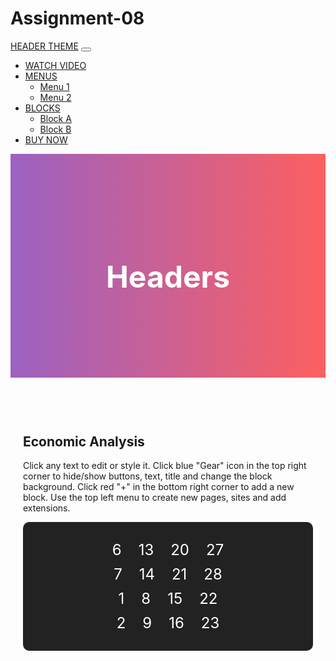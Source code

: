 # Assignment-08
<!DOCTYPE html>
<html lang="en">
<head>
  <meta charset="UTF-8" />
  <meta name="viewport" content="width=device-width, initial-scale=1" />
  <title>Bootstrap Page</title>
  <link href="https://cdn.jsdelivr.net/npm/bootstrap@5.3.0/dist/css/bootstrap.min.css" rel="stylesheet">
  <style>
    .header-section {
      background: linear-gradient(to right, rgba(131,58,180,0.8), rgba(253,29,29,0.7));
      color: white;
      padding: 100px 20px;
      text-align: center;
    }
    .header-section h1 {
      font-size: 3rem;
      font-weight: bold;
    }
    .content-section {
      padding: 60px 20px;
    }
    .bold-text {
      font-weight: bold;
    }
    .calendar-box {
      background-color: #222;
      color: white;
      font-size: 1.5rem;
      padding: 20px;
      text-align: center;
      border-radius: 10px;
    }
    .calendar-box div {
      margin: 10px 0;
    }
  </style>
</head>
<body>

  <!-- Navbar -->
  <nav class="navbar navbar-expand-lg navbar-dark bg-primary">
    <div class="container-fluid">
      <a class="navbar-brand" href="#">HEADER THEME</a>
      <button class="navbar-toggler" type="button" data-bs-toggle="collapse" data-bs-target="#navbarNav">
        <span class="navbar-toggler-icon"></span>
      </button>
      <div class="collapse navbar-collapse justify-content-end" id="navbarNav">
        <ul class="navbar-nav">
          <li class="nav-item">
            <a class="nav-link active" href="#">WATCH VIDEO</a>
          </li>
          <li class="nav-item dropdown">
            <a class="nav-link dropdown-toggle" href="#" data-bs-toggle="dropdown">MENUS</a>
            <ul class="dropdown-menu">
              <li><a class="dropdown-item" href="#">Menu 1</a></li>
              <li><a class="dropdown-item" href="#">Menu 2</a></li>
            </ul>
          </li>
          <li class="nav-item dropdown">
            <a class="nav-link dropdown-toggle" href="#" data-bs-toggle="dropdown">BLOCKS</a>
            <ul class="dropdown-menu">
              <li><a class="dropdown-item" href="#">Block A</a></li>
              <li><a class="dropdown-item" href="#">Block B</a></li>
            </ul>
          </li>
          <li class="nav-item">
            <a class="btn btn-light text-primary ms-2" href="#">BUY NOW</a>
          </li>
        </ul>
      </div>
    </div>
  </nav>

  <!-- Header -->
  <div class="header-section">
    <h1>Headers</h1>
  </div>

  <!-- Content -->
  <div class="container content-section">
    <div class="row align-items-center">
      <div class="col-md-6 mb-4 mb-md-0">
        <h2>Economic <span class="bold-text">Analysis</span></h2>
        <p>
          Click any text to edit or style it. Click blue "Gear" icon in the top right corner to hide/show buttons, text, title and change the block background.
          Click red "+" in the bottom right corner to add a new block. Use the top left menu to create new pages, sites and add extensions.
        </p>
      </div>
      <div class="col-md-6">
        <div class="calendar-box">
          <div>6 &nbsp;&nbsp; 13 &nbsp;&nbsp; 20 &nbsp;&nbsp; 27</div>
          <div>7 &nbsp;&nbsp; 14 &nbsp;&nbsp; 21 &nbsp;&nbsp; 28</div>
          <div>1 &nbsp;&nbsp; 8 &nbsp;&nbsp; 15 &nbsp;&nbsp; 22</div>
          <div>2 &nbsp;&nbsp; 9 &nbsp;&nbsp; 16 &nbsp;&nbsp; 23</div>
        </div>
      </div>
    </div>
  </div>

  <!-- Scripts -->
  <script src="https://cdn.jsdelivr.net/npm/bootstrap@5.3.0/dist/js/bootstrap.bundle.min.js"></script>
</body>
</html>
